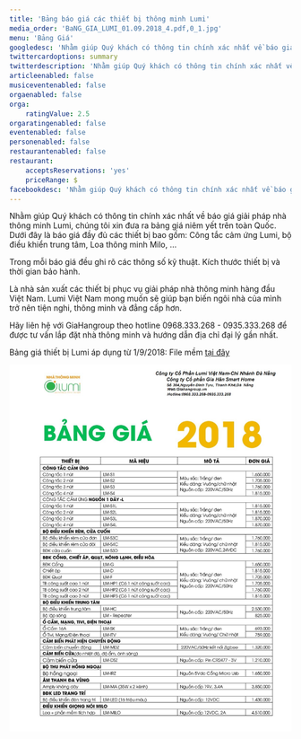 ```yaml
---
title: 'Bảng báo giá các thiết bị thông minh Lumi'
media_order: 'BaNG_GIA_LUMI_01.09.2018_4.pdf,0_1.jpg'
menu: 'Bảng Giá'
googledesc: 'Nhằm giúp Quý khách có thông tin chính xác nhất về báo giá giải pháp nhà thông minh Lumi, chúng tôi xin đưa ra bảng giá niêm yết trên toàn Quốc. Dưới đây là báo giá đầy đủ các thiết bị bao gồm: Công tắc cảm ứng Lumi, bộ điều khiển trung tâm, Loa thông minh Milo, …'
twittercardoptions: summary
twitterdescription: 'Nhằm giúp Quý khách có thông tin chính xác nhất về báo giá giải pháp nhà thông minh Lumi, chúng tôi xin đưa ra bảng giá niêm yết trên toàn Quốc. Dưới đây là báo giá đầy đủ các thiết bị bao gồm: Công tắc cảm ứng Lumi, bộ điều khiển trung tâm, Loa thông minh Milo, …'
articleenabled: false
musiceventenabled: false
orgaenabled: false
orga:
    ratingValue: 2.5
orgaratingenabled: false
eventenabled: false
personenabled: false
restaurantenabled: false
restaurant:
    acceptsReservations: 'yes'
    priceRange: $
facebookdesc: 'Nhằm giúp Quý khách có thông tin chính xác nhất về báo giá giải pháp nhà thông minh Lumi, chúng tôi xin đưa ra bảng giá niêm yết trên toàn Quốc. Dưới đây là báo giá đầy đủ các thiết bị bao gồm: Công tắc cảm ứng Lumi, bộ điều khiển trung tâm, Loa thông minh Milo, …'
---
```


Nhằm giúp Quý khách có thông tin chính xác nhất về báo giá giải pháp nhà thông minh Lumi, chúng tôi xin đưa ra bảng giá niêm yết trên toàn Quốc. Dưới đây là báo giá đầy đủ các thiết bị bao gồm: Công tắc cảm ứng Lumi, bộ điều khiển trung tâm, Loa thông minh Milo, …

Trong mỗi báo giá đều ghi rõ các thông số kỹ thuật. Kích thước thiết bị và thời gian bảo hành.

Là nhà sản xuất các thiết bị phục vụ giải pháp nhà thông minh hàng đầu Việt Nam. Lumi Việt Nam mong muốn sẽ giúp bạn biến ngôi nhà của mình trở nên tiện nghi, thông minh và đẳng cấp hơn.

Hãy liên hệ với GiaHangroup theo hotline 0968.333.268 - 0935.333.268  để được tư vấn lắp đặt nhà thông minh và hướng dẫn địa chỉ đại lý gần nhất.

Bảng giá thiết bị Lumi áp dụng từ 1/9/2018: File mềm [tại đây](bang_gia_thiet_bi_lumi.pdf)

![](0_1.jpg)